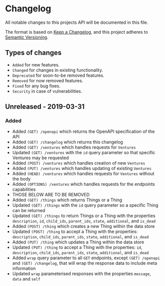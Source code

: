# Changelog
All notable changes to this projects API will be documented in this file.

The format is based on [Keep a Changelog](https://keepachangelog.com/en/1.0.0/), and this project adheres to [Semantic Versioning](https://semver.org/spec/v2.0.0.html).

## Types of changes
- `Added` for new features.
- `Changed` for changes in existing functionality.
- `Deprecated` for soon-to-be removed features.
- `Removed` for now removed features.
- `Fixed` for any bug fixes.
- `Security` in case of vulnerabilities.

## Unreleased - 2019-03-31
### Added
- Added `(GET) /openapi` which returns the OpenAPI specification of the API
- Added `(GET) /changelog` which returns this changelog
- Added `(GET) /ventures` which handles requests for `Ventures`
- Updated `(GET) /ventures` with the `id` query parameter so that specific Ventures may be requested
- Added `(POST) /ventures` which handles creation of new `Ventures`
- Added `(PUT) /ventures` which handles updating of existing `Ventures`
- Added `(HEAD) /ventures` which handles requests for `Ventures` without the body
- Added `(OPTIONS) /ventures` which handles requests for the endpoints capabilities
- THOSE BELOW ARE TO BE REMOVED
- Added `(GET) /things` which returns Things or a Thing
- Updated `(GET) /things` with the `id` query parameter so a specific Thing can be returned
- Updated `(GET) /things` to return Things or a Thing with the properties `description`, `id`, `child_ids`, `parent_ids`, `state`, `additional`, and `is_dead`
- Added `(POST) /thing` which creates a new Thing within the data store
- Updated `(POST) /thing` to accept a Thing with the properties: `description`, `child_ids`, `parent_ids`, `state`, `additional`, and `is_dead`
- Added `(PUT) /thing` which updates a Thing within the data store
- Updated `(PUT) /thing` to accept a Thing with the properties: `id`, `description`, `child_ids`, `parent_ids`, `state`, `additional`, and `is_dead`
- Added `wrap` query parameter to all `GET` endpoints, except `(GET) /openapi` and `(GET) /changelog`, that will wrap the response data to include meta information
- Updated `wrap` parameterised responses with the properties `message`, `data` and `self`